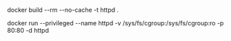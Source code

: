 docker build --rm --no-cache -t httpd .

docker run --privileged --name httpd -v /sys/fs/cgroup:/sys/fs/cgroup:ro -p 80:80 -d  httpd

